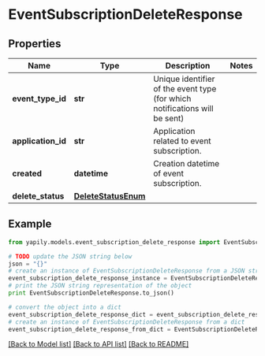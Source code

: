 # EventSubscriptionDeleteResponse


## Properties
Name | Type | Description | Notes
------------ | ------------- | ------------- | -------------
**event_type_id** | **str** | Unique identifier of the event type (for which notifications will be sent) | 
**application_id** | **str** | Application related to event subscription. | 
**created** | **datetime** | Creation datetime of event subscription. | 
**delete_status** | [**DeleteStatusEnum**](DeleteStatusEnum.md) |  | 

## Example

```python
from yapily.models.event_subscription_delete_response import EventSubscriptionDeleteResponse

# TODO update the JSON string below
json = "{}"
# create an instance of EventSubscriptionDeleteResponse from a JSON string
event_subscription_delete_response_instance = EventSubscriptionDeleteResponse.from_json(json)
# print the JSON string representation of the object
print EventSubscriptionDeleteResponse.to_json()

# convert the object into a dict
event_subscription_delete_response_dict = event_subscription_delete_response_instance.to_dict()
# create an instance of EventSubscriptionDeleteResponse from a dict
event_subscription_delete_response_from_dict = EventSubscriptionDeleteResponse.from_dict(event_subscription_delete_response_dict)
```
[[Back to Model list]](../README.md#documentation-for-models) [[Back to API list]](../README.md#documentation-for-api-endpoints) [[Back to README]](../README.md)


